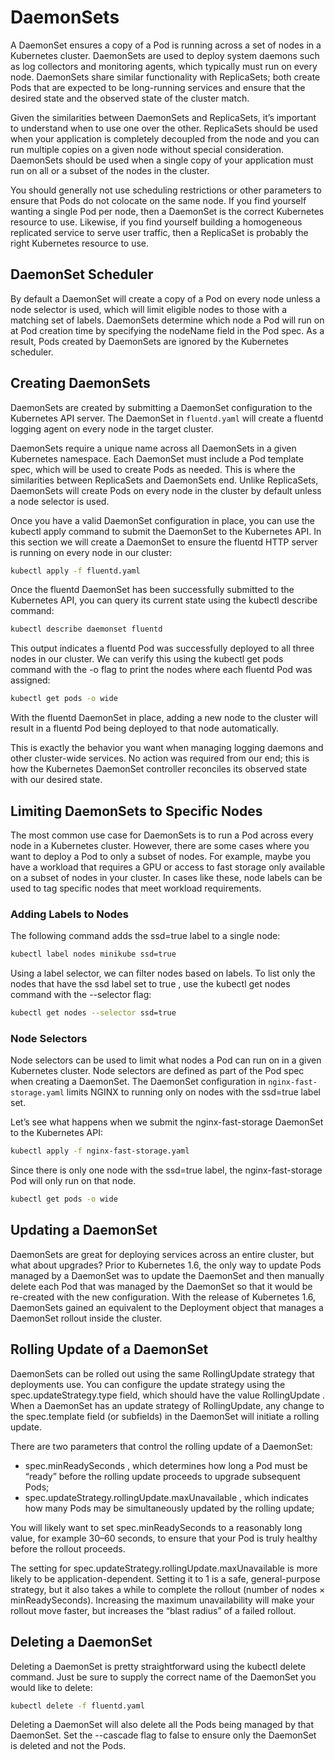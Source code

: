 # DaemonSets

A DaemonSet ensures a copy of a Pod is running across a set of nodes in a Kubernetes cluster. DaemonSets are used to deploy system daemons such as log collectors and monitoring agents, which typically must run on every node. DaemonSets share similar functionality with ReplicaSets; both create Pods that are expected to be long-running services and ensure that the desired state and the observed state of the cluster match.

Given the similarities between DaemonSets and ReplicaSets, it’s important to understand when to use one over the other. ReplicaSets should be used when your application is completely decoupled from the node and you can run multiple copies on a given node without special consideration. DaemonSets should be used when a single copy of your application must run on all or a subset of the nodes in the cluster.

You should generally not use scheduling restrictions or other parameters to ensure that Pods do not colocate on the same node. If you find yourself wanting a single Pod per node, then a DaemonSet is the correct Kubernetes resource to use. Likewise, if you find yourself building a homogeneous replicated service to serve user traffic, then a ReplicaSet is probably the right Kubernetes resource to use.

## DaemonSet Scheduler

By default a DaemonSet will create a copy of a Pod on every node unless a node selector is used, which will limit eligible nodes to those with a matching set of labels. DaemonSets determine which node a Pod will run on at Pod creation time by specifying the nodeName field in the Pod spec. As a result, Pods created by DaemonSets are ignored by the Kubernetes scheduler.

## Creating DaemonSets

DaemonSets are created by submitting a DaemonSet configuration to the Kubernetes API server. The DaemonSet in `fluentd.yaml` will create a fluentd logging agent on every node in the target cluster.

DaemonSets require a unique name across all DaemonSets in a given Kubernetes namespace. Each DaemonSet must include a Pod template spec, which will be used to create Pods as needed. This is where the similarities between ReplicaSets and DaemonSets end. Unlike ReplicaSets, DaemonSets will create Pods on every node in the cluster by default unless a node selector is used.

Once you have a valid DaemonSet configuration in place, you can use the kubectl apply command to submit the DaemonSet to the Kubernetes API. In this section we will create a DaemonSet to ensure the fluentd HTTP server is running on every node in our cluster:

```bash
kubectl apply -f fluentd.yaml
```

Once the fluentd DaemonSet has been successfully submitted to the Kubernetes API, you can query its current state using the kubectl describe command:

```bash
kubectl describe daemonset fluentd
```

This output indicates a fluentd Pod was successfully deployed to all three nodes in our cluster. We can verify this using the kubectl get pods command with the -o flag to print the nodes where each fluentd Pod was assigned:

```bash
kubectl get pods -o wide
```

With the fluentd DaemonSet in place, adding a new node to the cluster will result in a fluentd Pod being deployed to that node automatically.

This is exactly the behavior you want when managing logging daemons and other cluster-wide services. No action was required from our end; this is how the Kubernetes DaemonSet controller reconciles its observed state with our desired state.

## Limiting DaemonSets to Specific Nodes

The most common use case for DaemonSets is to run a Pod across every node in a Kubernetes cluster. However, there are some cases where you want to deploy a Pod to only a subset of nodes. For example, maybe you have a workload that requires a GPU or access to fast storage only available on a subset of nodes in your cluster. In cases like these, node labels can be used to tag specific nodes that meet workload requirements.

### Adding Labels to Nodes

The following command adds the ssd=true label to a single node:

```bash
kubectl label nodes minikube ssd=true
```

Using a label selector, we can filter nodes based on labels. To list only the nodes that have the ssd label set to true , use the kubectl get nodes command with the --selector flag:

```bash
kubectl get nodes --selector ssd=true
```

### Node Selectors

Node selectors can be used to limit what nodes a Pod can run on in a given Kubernetes cluster. Node selectors are defined as part of the Pod spec when creating a DaemonSet. The DaemonSet configuration in `nginx-fast-storage.yaml` limits NGINX to running only on nodes with the ssd=true label set.

Let’s see what happens when we submit the nginx-fast-storage DaemonSet to the Kubernetes API:

```bash
kubectl apply -f nginx-fast-storage.yaml
```

Since there is only one node with the ssd=true label, the nginx-fast-storage Pod will only run on that node.

```bash
kubectl get pods -o wide
```

## Updating a DaemonSet

DaemonSets are great for deploying services across an entire cluster, but what about upgrades? Prior to Kubernetes 1.6, the only way to update Pods managed by a DaemonSet was to update the DaemonSet and then manually delete each Pod that was managed by the DaemonSet so that it would be re-created with the new configuration. With the release of Kubernetes 1.6, DaemonSets gained an equivalent to the Deployment object that manages a DaemonSet rollout inside the cluster.

## Rolling Update of a DaemonSet

DaemonSets can be rolled out using the same RollingUpdate strategy that deployments use. You can configure the update strategy using the spec.updateStrategy.type field, which should have the value RollingUpdate . When a DaemonSet has an update strategy of RollingUpdate, any change to the spec.template field (or subfields) in the DaemonSet will initiate a rolling update.

There are two parameters that control the rolling update of a DaemonSet:
* spec.minReadySeconds , which determines how long a Pod must be “ready” before the rolling update proceeds to upgrade subsequent Pods;
* spec.updateStrategy.rollingUpdate.maxUnavailable , which indicates how many Pods may be simultaneously updated by the rolling update;

You will likely want to set spec.minReadySeconds to a reasonably long value, for example 30–60 seconds, to ensure that your Pod is truly healthy before the rollout proceeds.

The setting for spec.updateStrategy.rollingUpdate.maxUnavailable is more likely to be application-dependent. Setting it to 1 is a safe, general-purpose strategy, but it also takes a while to complete the rollout (number of nodes × minReadySeconds). Increasing the maximum unavailability will make your rollout move faster, but increases the “blast radius” of a failed rollout.

## Deleting a DaemonSet

Deleting a DaemonSet is pretty straightforward using the kubectl delete command. Just be sure to supply the correct name of the DaemonSet you would like to delete:

```bash
kubectl delete -f fluentd.yaml
```

Deleting a DaemonSet will also delete all the Pods being managed by that DaemonSet. Set the --cascade flag to false to ensure only
the DaemonSet is deleted and not the Pods.